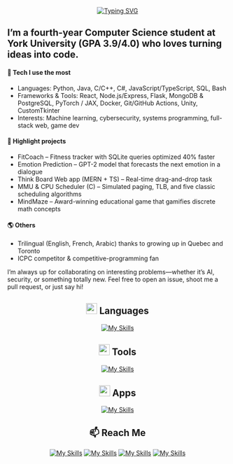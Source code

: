 
<p align="center">
    <a href="https://git.io/typing-svg"><img src="https://readme-typing-svg.herokuapp.com?font=Bree+Serif&size=30&pause=1000&color=1263F0&background=26FF4800&center=true&vCenter=true&width=435&lines=Hi%F0%9F%91%8B%2C+I'm+Daniel+Chahine;Welcome+to+my+Github+page;Feel+free+to+connect+with+me!" alt="Typing SVG" /></a>

</p>

## I’m a fourth-year Computer Science student at York University (GPA 3.9/4.0) who loves turning ideas into code.

#### 🔧 Tech I use the most
- Languages: Python, Java, C/C++, C#, JavaScript/TypeScript, SQL, Bash
- Frameworks & Tools: React, Node.js/Express, Flask, MongoDB & PostgreSQL, PyTorch / JAX, Docker, Git/GitHub Actions, Unity, CustomTkinter
- Interests: Machine learning, cybersecurity, systems programming, full-stack web, game dev

#### 🚀 Highlight projects
- FitCoach – Fitness tracker with SQLite queries optimized 40% faster
- Emotion Prediction – GPT-2 model that forecasts the next emotion in a dialogue
- Think Board Web app (MERN + TS) – Real-time drag-and-drop task 
- MMU & CPU Scheduler (C) – Simulated paging, TLB, and five classic scheduling algorithms
- MindMaze – Award-winning educational game that gamifies discrete math concepts

#### 🌎 Others
- Trilingual (English, French, Arabic) thanks to growing up in Quebec and Toronto
- ICPC competitor & competitive-programming fan

I’m always up for collaborating on interesting problems—whether it’s AI, security, or something totally new. Feel free to open an issue, shoot me a pull request, or just say hi!




<div align="center">

## <img src="https://media2.giphy.com/media/QssGEmpkyEOhBCb7e1/giphy.gif?cid=ecf05e47a0n3gi1bfqntqmob8g9aid1oyj2wr3ds3mg700bl&rid=giphy.gif" width ="25"> Languages
[![My Skills](https://skillicons.dev/icons?i=py,java,js,cs,c,cpp,bash,html,css&perline=10)](https://github.com/DanielChahine0)
## <img src="https://media2.giphy.com/media/QssGEmpkyEOhBCb7e1/giphy.gif?cid=ecf05e47a0n3gi1bfqntqmob8g9aid1oyj2wr3ds3mg700bl&rid=giphy.gif" width ="25"> Tools
[![My Skills](https://skillicons.dev/icons?i=react,nodejs,npm,vite,mongodb,redis,regex,express,nextjs,pytorch,flask,git,github,md,bootstrap,latex,linux,anaconda&perline=10)](https://github.com/DanielChahine0)
## <img src="https://media2.giphy.com/media/QssGEmpkyEOhBCb7e1/giphy.gif?cid=ecf05e47a0n3gi1bfqntqmob8g9aid1oyj2wr3ds3mg700bl&rid=giphy.gif" width ="25"> Apps
[![My Skills](https://skillicons.dev/icons?i=stackoverflow,unity,postgres,postman,pycharm,idea,eclipse,vscode,figma&perline=10)](https://github.com/DanielChahine0)

</div>

<div align="center">

## 📫 Reach Me
  



[![My Skills](https://skillicons.dev/icons?i=gcp)](mailto:chahinedaniel0@gmail.com)
[![My Skills](https://skillicons.dev/icons?i=linkedin)](https://www.linkedin.com/in/daniel-chahine-68355820a/)
[![My Skills](https://skillicons.dev/icons?i=github)](https://github.com/DanielChahine0)
[![My Skills](https://skillicons.dev/icons?i=instagram)](https://www.instagram.com/dxni.ch/)
</div>
